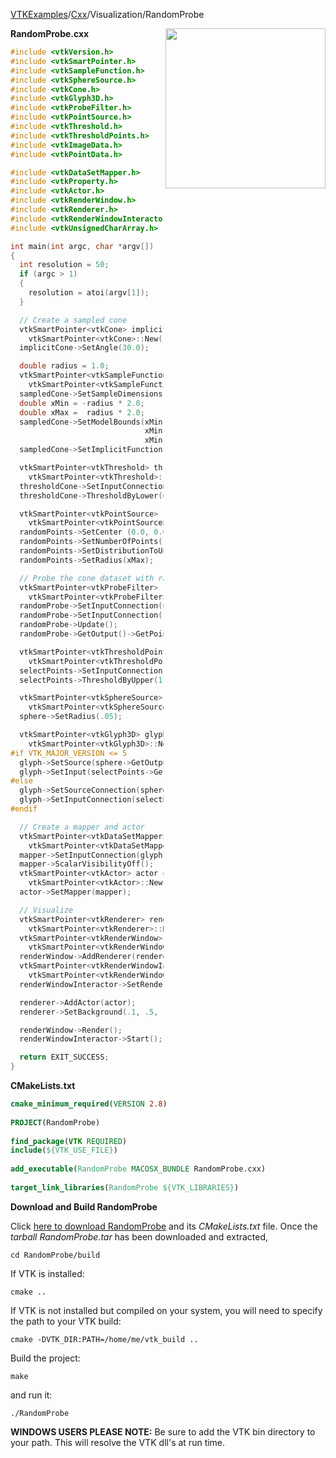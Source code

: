 [VTKExamples](/home/)/[Cxx](/Cxx)/Visualization/RandomProbe

<img align="right" src="https://github.com/lorensen/VTKExamples/blob/gh-pages/Testing/Baseline/Visualization/TestRandomProbe.png?raw=true" width="256" />

**RandomProbe.cxx**
```c++
#include <vtkVersion.h>
#include <vtkSmartPointer.h>
#include <vtkSampleFunction.h>
#include <vtkSphereSource.h>
#include <vtkCone.h>
#include <vtkGlyph3D.h>
#include <vtkProbeFilter.h>
#include <vtkPointSource.h>
#include <vtkThreshold.h>
#include <vtkThresholdPoints.h>
#include <vtkImageData.h>
#include <vtkPointData.h>

#include <vtkDataSetMapper.h>
#include <vtkProperty.h>
#include <vtkActor.h>
#include <vtkRenderWindow.h>
#include <vtkRenderer.h>
#include <vtkRenderWindowInteractor.h>
#include <vtkUnsignedCharArray.h>

int main(int argc, char *argv[])
{
  int resolution = 50;
  if (argc > 1)
  {
    resolution = atoi(argv[1]);
  }

  // Create a sampled cone
  vtkSmartPointer<vtkCone> implicitCone =
    vtkSmartPointer<vtkCone>::New();
  implicitCone->SetAngle(30.0);

  double radius = 1.0;
  vtkSmartPointer<vtkSampleFunction> sampledCone =
    vtkSmartPointer<vtkSampleFunction>::New();
  sampledCone->SetSampleDimensions(resolution, resolution, resolution);
  double xMin = -radius * 2.0;
  double xMax =  radius * 2.0;
  sampledCone->SetModelBounds(xMin, xMax,
                              xMin, xMax,
                              xMin, xMax);
  sampledCone->SetImplicitFunction(implicitCone);

  vtkSmartPointer<vtkThreshold> thresholdCone =
    vtkSmartPointer<vtkThreshold>:: New();
  thresholdCone->SetInputConnection(sampledCone->GetOutputPort());
  thresholdCone->ThresholdByLower(0);

  vtkSmartPointer<vtkPointSource> randomPoints =
    vtkSmartPointer<vtkPointSource>::New();
  randomPoints->SetCenter (0.0, 0.0, 0.0);
  randomPoints->SetNumberOfPoints(10000);
  randomPoints->SetDistributionToUniform();
  randomPoints->SetRadius(xMax);

  // Probe the cone dataset with random points
  vtkSmartPointer<vtkProbeFilter> randomProbe =
    vtkSmartPointer<vtkProbeFilter>::New();
  randomProbe->SetInputConnection(0, randomPoints->GetOutputPort());
  randomProbe->SetInputConnection(1, thresholdCone->GetOutputPort());
  randomProbe->Update();
  randomProbe->GetOutput()->GetPointData()->SetActiveScalars("vtkValidPointMask");

  vtkSmartPointer<vtkThresholdPoints> selectPoints =
    vtkSmartPointer<vtkThresholdPoints>::New();
  selectPoints->SetInputConnection(randomProbe->GetOutputPort());
  selectPoints->ThresholdByUpper(1.0);

  vtkSmartPointer<vtkSphereSource> sphere =
    vtkSmartPointer<vtkSphereSource>::New();
  sphere->SetRadius(.05);

  vtkSmartPointer<vtkGlyph3D> glyph =
    vtkSmartPointer<vtkGlyph3D>::New();
#if VTK_MAJOR_VERSION <= 5
  glyph->SetSource(sphere->GetOutput());
  glyph->SetInput(selectPoints->GetOutput());
#else
  glyph->SetSourceConnection(sphere->GetOutputPort());
  glyph->SetInputConnection(selectPoints->GetOutputPort());
#endif

  // Create a mapper and actor
  vtkSmartPointer<vtkDataSetMapper> mapper =
    vtkSmartPointer<vtkDataSetMapper>::New();
  mapper->SetInputConnection(glyph->GetOutputPort());
  mapper->ScalarVisibilityOff();
  vtkSmartPointer<vtkActor> actor =
    vtkSmartPointer<vtkActor>::New();
  actor->SetMapper(mapper);

  // Visualize
  vtkSmartPointer<vtkRenderer> renderer =
    vtkSmartPointer<vtkRenderer>::New();
  vtkSmartPointer<vtkRenderWindow> renderWindow =
    vtkSmartPointer<vtkRenderWindow>::New();
  renderWindow->AddRenderer(renderer);
  vtkSmartPointer<vtkRenderWindowInteractor> renderWindowInteractor =
    vtkSmartPointer<vtkRenderWindowInteractor>::New();
  renderWindowInteractor->SetRenderWindow(renderWindow);

  renderer->AddActor(actor);
  renderer->SetBackground(.1, .5, .8);

  renderWindow->Render();
  renderWindowInteractor->Start();

  return EXIT_SUCCESS;
}
```
**CMakeLists.txt**
```cmake
cmake_minimum_required(VERSION 2.8)
 
PROJECT(RandomProbe)
 
find_package(VTK REQUIRED)
include(${VTK_USE_FILE})
 
add_executable(RandomProbe MACOSX_BUNDLE RandomProbe.cxx)
 
target_link_libraries(RandomProbe ${VTK_LIBRARIES})
```

**Download and Build RandomProbe**

Click [here to download RandomProbe](https://github.com/lorensen/VTKWikiExamplesTarballs/raw/master/RandomProbe.tar) and its *CMakeLists.txt* file.
Once the *tarball RandomProbe.tar* has been downloaded and extracted,
```
cd RandomProbe/build 
```
If VTK is installed:
```
cmake ..
```
If VTK is not installed but compiled on your system, you will need to specify the path to your VTK build:
```
cmake -DVTK_DIR:PATH=/home/me/vtk_build ..
```
Build the project:
```
make
```
and run it:
```
./RandomProbe
```
**WINDOWS USERS PLEASE NOTE:** Be sure to add the VTK bin directory to your path. This will resolve the VTK dll's at run time.

